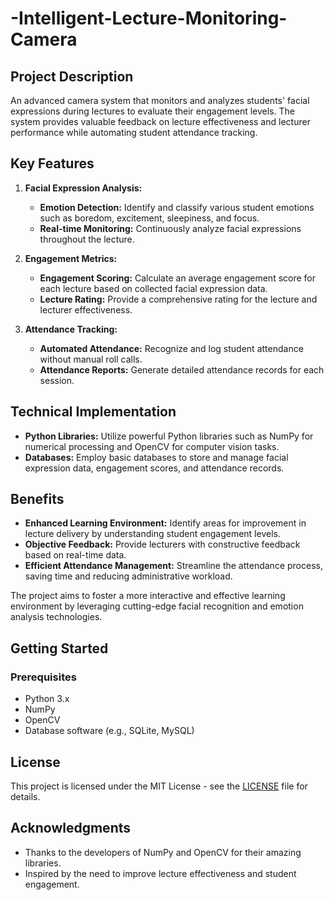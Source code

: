 # -Intelligent-Lecture-Monitoring-Camera


## Project Description

An advanced camera system that monitors and analyzes students' facial expressions during lectures to evaluate their engagement levels. The system provides valuable feedback on lecture effectiveness and lecturer performance while automating student attendance tracking.

## Key Features

1. **Facial Expression Analysis:**
   - **Emotion Detection:** Identify and classify various student emotions such as boredom, excitement, sleepiness, and focus.
   - **Real-time Monitoring:** Continuously analyze facial expressions throughout the lecture.

2. **Engagement Metrics:**
   - **Engagement Scoring:** Calculate an average engagement score for each lecture based on collected facial expression data.
   - **Lecture Rating:** Provide a comprehensive rating for the lecture and lecturer effectiveness.

3. **Attendance Tracking:**
   - **Automated Attendance:** Recognize and log student attendance without manual roll calls.
   - **Attendance Reports:** Generate detailed attendance records for each session.

## Technical Implementation

- **Python Libraries:** Utilize powerful Python libraries such as NumPy for numerical processing and OpenCV for computer vision tasks.
- **Databases:** Employ basic databases to store and manage facial expression data, engagement scores, and attendance records.

## Benefits

- **Enhanced Learning Environment:** Identify areas for improvement in lecture delivery by understanding student engagement levels.
- **Objective Feedback:** Provide lecturers with constructive feedback based on real-time data.
- **Efficient Attendance Management:** Streamline the attendance process, saving time and reducing administrative workload.

The project aims to foster a more interactive and effective learning environment by leveraging cutting-edge facial recognition and emotion analysis technologies.

## Getting Started

### Prerequisites

- Python 3.x
- NumPy
- OpenCV
- Database software (e.g., SQLite, MySQL)




## License

This project is licensed under the MIT License - see the [LICENSE](LICENSE) file for details.

## Acknowledgments

- Thanks to the developers of NumPy and OpenCV for their amazing libraries.
- Inspired by the need to improve lecture effectiveness and student engagement.
